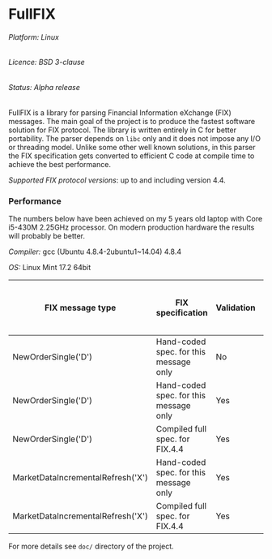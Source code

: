 # FullFIX

###### Platform: Linux

###### Licence: BSD 3-clause

###### Status: Alpha release

FullFIX is a library for parsing Financial Information eXchange (FIX) messages.
The main goal of the project is to produce the fastest software solution for FIX protocol.
The library is written entirely in C for better portability.
The parser depends on `libc` only and it does not impose any I/O or threading model.
Unlike some other well known solutions, in this parser the FIX specification
gets converted to efficient C code at compile time to achieve the best performance.

_Supported FIX protocol versions_: up to and including version 4.4.

### Performance

The numbers below have been achieved on my 5 years old laptop with Core i5-430M 2.25GHz processor.
On modern production hardware the results will probably be better.

_Compiler:_ gcc (Ubuntu 4.8.4-2ubuntu1~14.04) 4.8.4

_OS:_ Linux Mint 17.2 64bit

FIX message type                  | FIX specification                        | Validation | Average time to parse one message
----------------------------------|------------------------------------------|------------|----------------------------------
NewOrderSingle('D')               | Hand-coded spec. for this message only   | No         | 0.326 µs/msg
NewOrderSingle('D')               | Hand-coded spec. for this message only   | Yes        | 0.547 µs/msg
NewOrderSingle('D')               | Compiled full spec. for FIX.4.4          | Yes        | 0.739 µs/msg
MarketDataIncrementalRefresh('X') | Hand-coded spec. for this message only   | Yes        | 1.263 µs/msg
MarketDataIncrementalRefresh('X') | Compiled full spec. for FIX.4.4          | Yes        | 1.443 µs/msg

For more details see `doc/` directory of the project.
